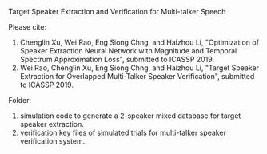Target Speaker Extraction and Verification for Multi-talker Speech

Please cite:

 1) Chenglin Xu, Wei Rao, Eng Siong Chng, and Haizhou Li, "Optimization of Speaker Extraction Neural Network with Magnitude and Temporal Spectrum Approximation Loss", submitted to ICASSP 2019.
 2) Wei Rao, Chenglin Xu, Eng Siong Chng, and Haizhou Li, "Target Speaker Extraction for Overlapped Multi-Talker Speaker Verification", submitted to ICASSP 2019.

Folder:

1. simulation
   code to generate a 2-speaker mixed database for target speaker extraction.
2. verification
   key files of simulated trials for multi-talker speaker verification system.
